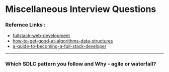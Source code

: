 # Miscellaneous Interview Questions

### Refernce Links :
- [fullstack-web-development](https://coderbyte.com/course/fullstack-web-development/)
- [how-to-get-good-at-algorithms-data-structures](https://medium.com/coderbyte/how-to-get-good-at-algorithms-data-structures-d33d5163353f)
- [a-guide-to-becoming-a-full-stack-developer](https://medium.com/coderbyte/a-guide-to-becoming-a-full-stack-developer-in-2017-5c3c08a1600c)

---
### Which SDLC pattern you follow and Why - agile or waterfall?

